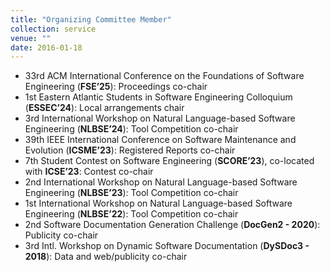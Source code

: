 ```yaml
---
title: "Organizing Committee Member"
collection: service
venue: ""
date: 2016-01-18
---
```


* 33rd ACM International Conference on the Foundations of Software Engineering (**FSE’25**): Proceedings co-chair
* 1st Eastern Atlantic Students in Software Engineering Colloquium (**ESSEC’24**): Local arrangements chair
* 3rd International Workshop on Natural Language-based Software Engineering (**NLBSE’24**): Tool Competition co-chair
* 39th IEEE International Conference on Software Maintenance and Evolution (**ICSME’23**): Registered Reports co-chair
* 7th Student Contest on Software Engineering (**SCORE’23**), co-located with **ICSE’23**: Contest co-chair
* 2nd International Workshop on Natural Language-based Software Engineering (**NLBSE’23**): Tool Competition co-chair
* 1st International Workshop on Natural Language-based Software Engineering (**NLBSE’22**): Tool Competition co-chair
* 2nd Software Documentation Generation Challenge (**DocGen2 - 2020**): Publicity co-chair
* 3rd Intl. Workshop on Dynamic Software Documentation (**DySDoc3 - 2018**): Data and web/publicity co-chair
